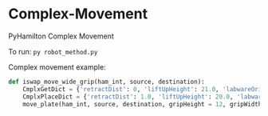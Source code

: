 # Complex-Movement
PyHamilton Complex Movement

To run:
`py robot_method.py`

Complex movement example:
```python
def iswap_move_wide_grip(ham_int, source, destination):
    CmplxGetDict = {'retractDist': 0, 'liftUpHeight': 21.0, 'labwareOrientation': 3}
    CmplxPlaceDict = {'retractDist': 1.0, 'liftUpHeight': 20.0, 'labwareOrientation': 3}
    move_plate(ham_int, source, destination, gripHeight = 12, gripWidth = 123.7, gripMode=1, openWidth=132, CmplxGetDict=CmplxGetDict, CmplxPlaceDict = CmplxPlaceDict)
```
